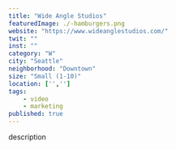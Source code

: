 ```yaml
---
title: "Wide Angle Studios"
featuredImage: ./-hamburgers.png
website: "https://www.wideanglestudios.com/"
twit: ""
inst: ""
category: "W"
city: "Seattle"
neighborhood: "Downtown"
size: "Small (1-10)"
location: ['','']
tags:
    - video
    - marketing
published: true
---
```


description
